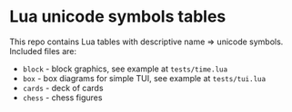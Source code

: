 Lua unicode symbols tables
==========================

This repo contains Lua tables with descriptive name => unicode symbols.
Included files are:

* `block` - block graphics, see example at `tests/time.lua`
* `box` - box diagrams for simple TUI, see example at `tests/tui.lua`
* `cards` - deck of cards
* `chess` - chess figures
